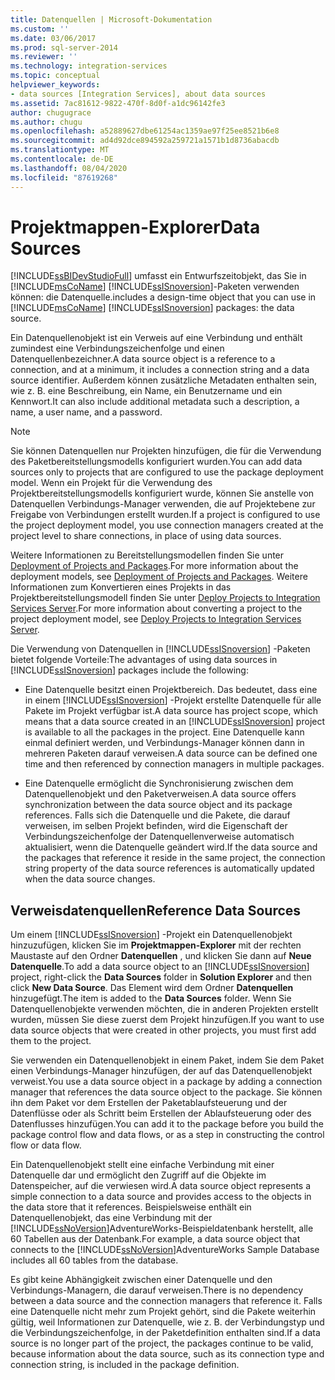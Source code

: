 ```yaml
---
title: Datenquellen | Microsoft-Dokumentation
ms.custom: ''
ms.date: 03/06/2017
ms.prod: sql-server-2014
ms.reviewer: ''
ms.technology: integration-services
ms.topic: conceptual
helpviewer_keywords:
- data sources [Integration Services], about data sources
ms.assetid: 7ac81612-9822-470f-8d0f-a1dc96142fe3
author: chugugrace
ms.author: chugu
ms.openlocfilehash: a52889627dbe61254ac1359ae97f25ee8521b6e8
ms.sourcegitcommit: ad4d92dce894592a259721a1571b1d8736abacdb
ms.translationtype: MT
ms.contentlocale: de-DE
ms.lasthandoff: 08/04/2020
ms.locfileid: "87619268"
---
```

# <a name="data-sources"></a><span data-ttu-id="38683-102">Projektmappen-Explorer</span><span class="sxs-lookup"><span data-stu-id="38683-102">Data Sources</span></span>
  [!INCLUDE[ssBIDevStudioFull](../../includes/ssbidevstudiofull-md.md)] <span data-ttu-id="38683-103">umfasst ein Entwurfszeitobjekt, das Sie in [!INCLUDE[msCoName](../../includes/msconame-md.md)] [!INCLUDE[ssISnoversion](../../includes/ssisnoversion-md.md)]-Paketen verwenden können: die Datenquelle.</span><span class="sxs-lookup"><span data-stu-id="38683-103">includes a design-time object that you can use in [!INCLUDE[msCoName](../../includes/msconame-md.md)] [!INCLUDE[ssISnoversion](../../includes/ssisnoversion-md.md)] packages: the data source.</span></span>  
  
 <span data-ttu-id="38683-104">Ein Datenquellenobjekt ist ein Verweis auf eine Verbindung und enthält zumindest eine Verbindungszeichenfolge und einen Datenquellenbezeichner.</span><span class="sxs-lookup"><span data-stu-id="38683-104">A data source object is a reference to a connection, and at a minimum, it includes a connection string and a data source identifier.</span></span> <span data-ttu-id="38683-105">Außerdem können zusätzliche Metadaten enthalten sein, wie z. B. eine Beschreibung, ein Name, ein Benutzername und ein Kennwort.</span><span class="sxs-lookup"><span data-stu-id="38683-105">It can also include additional metadata such a description, a name, a user name, and a password.</span></span>  
  
> [!NOTE]  
>  <span data-ttu-id="38683-106">Sie können Datenquellen nur Projekten hinzufügen, die für die Verwendung des Paketbereitstellungsmodells konfiguriert wurden.</span><span class="sxs-lookup"><span data-stu-id="38683-106">You can add data sources only to projects that are configured to use the package deployment model.</span></span> <span data-ttu-id="38683-107">Wenn ein Projekt für die Verwendung des Projektbereitstellungsmodells konfiguriert wurde, können Sie anstelle von Datenquellen Verbindungs-Manager verwenden, die auf Projektebene zur Freigabe von Verbindungen erstellt wurden.</span><span class="sxs-lookup"><span data-stu-id="38683-107">If a project is configured to use the project deployment model, you use connection managers created at the project level to share connections, in place of using data sources.</span></span>  
>   
>  <span data-ttu-id="38683-108">Weitere Informationen zu Bereitstellungsmodellen finden Sie unter [Deployment of Projects and Packages](../packages/deploy-integration-services-ssis-projects-and-packages.md).</span><span class="sxs-lookup"><span data-stu-id="38683-108">For more information about the deployment models, see [Deployment of Projects and Packages](../packages/deploy-integration-services-ssis-projects-and-packages.md).</span></span> <span data-ttu-id="38683-109">Weitere Informationen zum Konvertieren eines Projekts in das Projektbereitstellungsmodell finden Sie unter [Deploy Projects to Integration Services Server](../deploy-projects-to-integration-services-server.md).</span><span class="sxs-lookup"><span data-stu-id="38683-109">For more information about converting a project to the project deployment model, see [Deploy Projects to Integration Services Server](../deploy-projects-to-integration-services-server.md).</span></span>  
  
 <span data-ttu-id="38683-110">Die Verwendung von Datenquellen in [!INCLUDE[ssISnoversion](../../includes/ssisnoversion-md.md)] -Paketen bietet folgende Vorteile:</span><span class="sxs-lookup"><span data-stu-id="38683-110">The advantages of using data sources in [!INCLUDE[ssISnoversion](../../includes/ssisnoversion-md.md)] packages include the following:</span></span>  
  
-   <span data-ttu-id="38683-111">Eine Datenquelle besitzt einen Projektbereich. Das bedeutet, dass eine in einem [!INCLUDE[ssISnoversion](../../includes/ssisnoversion-md.md)] -Projekt erstellte Datenquelle für alle Pakete im Projekt verfügbar ist.</span><span class="sxs-lookup"><span data-stu-id="38683-111">A data source has project scope, which means that a data source created in an [!INCLUDE[ssISnoversion](../../includes/ssisnoversion-md.md)] project is available to all the packages in the project.</span></span> <span data-ttu-id="38683-112">Eine Datenquelle kann einmal definiert werden, und Verbindungs-Manager können dann in mehreren Paketen darauf verweisen.</span><span class="sxs-lookup"><span data-stu-id="38683-112">A data source can be defined one time and then referenced by connection managers in multiple packages.</span></span>  
  
-   <span data-ttu-id="38683-113">Eine Datenquelle ermöglicht die Synchronisierung zwischen dem Datenquellenobjekt und den Paketverweisen.</span><span class="sxs-lookup"><span data-stu-id="38683-113">A data source offers synchronization between the data source object and its package references.</span></span> <span data-ttu-id="38683-114">Falls sich die Datenquelle und die Pakete, die darauf verweisen, im selben Projekt befinden, wird die Eigenschaft der Verbindungszeichenfolge der Datenquellenverweise automatisch aktualisiert, wenn die Datenquelle geändert wird.</span><span class="sxs-lookup"><span data-stu-id="38683-114">If the data source and the packages that reference it reside in the same project, the connection string property of the data source references is automatically updated when the data source changes.</span></span>  
  
## <a name="reference-data-sources"></a><span data-ttu-id="38683-115">Verweisdatenquellen</span><span class="sxs-lookup"><span data-stu-id="38683-115">Reference Data Sources</span></span>  
 <span data-ttu-id="38683-116">Um einem [!INCLUDE[ssISnoversion](../../includes/ssisnoversion-md.md)] -Projekt ein Datenquellenobjekt hinzuzufügen, klicken Sie im **Projektmappen-Explorer** mit der rechten Maustaste auf den Ordner **Datenquellen** , und klicken Sie dann auf **Neue Datenquelle**.</span><span class="sxs-lookup"><span data-stu-id="38683-116">To add a data source object to an [!INCLUDE[ssISnoversion](../../includes/ssisnoversion-md.md)] project, right-click the **Data Sources** folder in **Solution Explorer** and then click **New Data Source**.</span></span> <span data-ttu-id="38683-117">Das Element wird dem Ordner **Datenquellen** hinzugefügt.</span><span class="sxs-lookup"><span data-stu-id="38683-117">The item is added to the **Data Sources** folder.</span></span> <span data-ttu-id="38683-118">Wenn Sie Datenquellenobjekte verwenden möchten, die in anderen Projekten erstellt wurden, müssen Sie diese zuerst dem Projekt hinzufügen.</span><span class="sxs-lookup"><span data-stu-id="38683-118">If you want to use data source objects that were created in other projects, you must first add them to the project.</span></span>  
  
 <span data-ttu-id="38683-119">Sie verwenden ein Datenquellenobjekt in einem Paket, indem Sie dem Paket einen Verbindungs-Manager hinzufügen, der auf das Datenquellenobjekt verweist.</span><span class="sxs-lookup"><span data-stu-id="38683-119">You use a data source object in a package by adding a connection manager that references the data source object to the package.</span></span> <span data-ttu-id="38683-120">Sie können ihn dem Paket vor dem Erstellen der Paketablaufsteuerung und der Datenflüsse oder als Schritt beim Erstellen der Ablaufsteuerung oder des Datenflusses hinzufügen.</span><span class="sxs-lookup"><span data-stu-id="38683-120">You can add it to the package before you build the package control flow and data flows, or as a step in constructing the control flow or data flow.</span></span>  
  
 <span data-ttu-id="38683-121">Ein Datenquellenobjekt stellt eine einfache Verbindung mit einer Datenquelle dar und ermöglicht den Zugriff auf die Objekte im Datenspeicher, auf die verwiesen wird.</span><span class="sxs-lookup"><span data-stu-id="38683-121">A data source object represents a simple connection to a data source and provides access to the objects in the data store that it references.</span></span> <span data-ttu-id="38683-122">Beispielsweise enthält ein Datenquellenobjekt, das eine Verbindung mit der [!INCLUDE[ssNoVersion](../../includes/ssnoversion-md.md)]AdventureWorks-Beispieldatenbank herstellt, alle 60 Tabellen aus der Datenbank.</span><span class="sxs-lookup"><span data-stu-id="38683-122">For example, a data source object that connects to the [!INCLUDE[ssNoVersion](../../includes/ssnoversion-md.md)]AdventureWorks Sample Database includes all 60 tables from the database.</span></span>  
  
 <span data-ttu-id="38683-123">Es gibt keine Abhängigkeit zwischen einer Datenquelle und den Verbindungs-Managern, die darauf verweisen.</span><span class="sxs-lookup"><span data-stu-id="38683-123">There is no dependency between a data source and the connection managers that reference it.</span></span> <span data-ttu-id="38683-124">Falls eine Datenquelle nicht mehr zum Projekt gehört, sind die Pakete weiterhin gültig, weil Informationen zur Datenquelle, wie z. B. der Verbindungstyp und die Verbindungszeichenfolge, in der Paketdefinition enthalten sind.</span><span class="sxs-lookup"><span data-stu-id="38683-124">If a data source is no longer part of the project, the packages continue to be valid, because information about the data source, such as its connection type and connection string, is included in the package definition.</span></span>  
  
  
